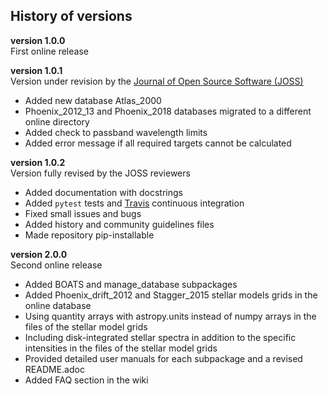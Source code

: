## History of versions

**version 1.0.0**  
First online release

**version 1.0.1**  
Version under revision by the [Journal of Open Source Software (JOSS)](https://joss.theoj.org/)
* Added new database Atlas\_2000  
* Phoenix\_2012\_13 and Phoenix\_2018 databases migrated to a different online directory  
* Added check to passband wavelength limits  
* Added error message if all required targets cannot be calculated  

**version 1.0.2**  
Version fully revised by the JOSS reviewers  
* Added documentation with docstrings  
* Added ``pytest`` tests and [Travis](https://docs.travis-ci.com/) continuous integration  
* Fixed small issues and bugs  
* Added history and community guidelines files  
* Made repository pip-installable  

**version 2.0.0**  
Second online release  
* Added BOATS and manage_database subpackages  
* Added Phoenix_drift_2012 and Stagger_2015 stellar models grids in the online database  
* Using quantity arrays with astropy.units instead of numpy arrays in the files of the stellar model grids  
* Including disk-integrated stellar spectra in addition to the specific intensities in the files of the stellar model grids  
* Provided detailed user manuals for each subpackage and a revised README.adoc  
* Added FAQ section in the wiki  
